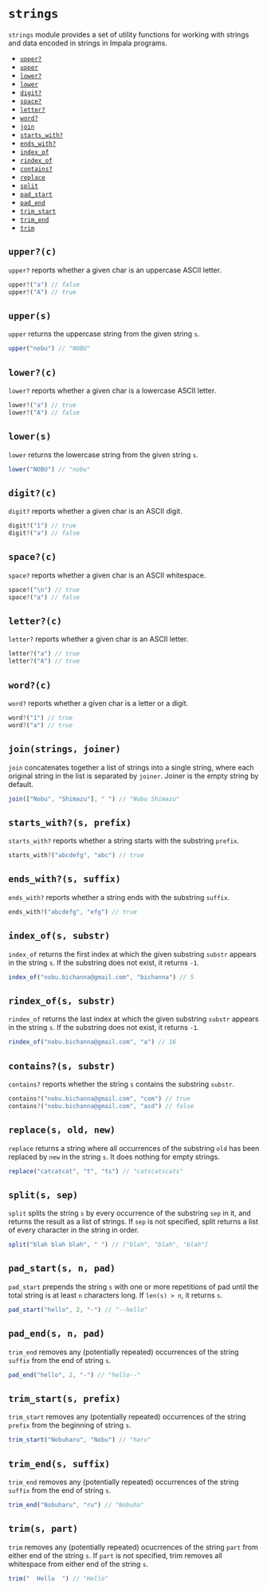 # `strings`
`strings` module provides a set of utility functions for working with strings and data encoded in strings in Impala programs.

 - [`upper?`](#upperc)
 - [`upper`](#uppers)
 - [`lower?`](#lowerc)
 - [`lower`](#lowers)
 - [`digit?`](#digitc)
 - [`space?`](#spacec)
 - [`letter?`](#letterc)
 - [`word?`](#wordc)
 - [`join`](#joinstrings-joiner)
 - [`starts_with?`](#starts_withs-prefix)
 - [`ends_with?`](#ends_withs_suffix)
 - [`index_of`](#index_ofs-substr)
 - [`rindex_of`](#rindex_ofs-substr)
 - [`contains?`](#containss-substr)
 - [`replace`](#replaces-old-new)
 - [`split`](#splits-sep)
 - [`pad_start`](#pad_starts-n-pad)
 - [`pad_end`](#pad_ends-n-pad)
 - [`trim_start`](#trim_starts-prefix)
 - [`trim_end`](#trim_ends-suffix)
 - [`trim`](#trims-part)

## `upper?(c)`
`upper?` reports whether a given char is an uppercase ASCII letter.
```js
upper?("a") // false
upper?("A") // true
```

## `upper(s)`
`upper` returns the uppercase string from the given string `s`.
```js
upper("nobu") // "NOBU"
```

## `lower?(c)`
`lower?` reports whether a given char is a lowercase ASCII letter.
```js
lower?("a") // true
lower?("A") // false
```

## `lower(s)`
`lower` returns the lowercase string from the given string `s`.
```js
lower("NOBU") // "nobu"
```

## `digit?(c)`
`digit?` reports whether a given char is an ASCII digit.
```js
digit?("1") // true
digit?("a") // false
```

## `space?(c)`
`space?` reports whether a given char is an ASCII whitespace.
```js
space?("\n") // true
space?("a") // false
```

## `letter?(c)`
`letter?` reports whether a given char is an ASCII letter.
```js
letter?("a") // true
letter?("A") // true
```

## `word?(c)`
`word?` reports whether a given char is a letter or a digit.
```js
word?("1") // true
word?("a") // true
```

## `join(strings, joiner)`
`join` concatenates together a list of strings into a single string, where each original string in the list is separated by `joiner`.
Joiner is the empty string by default.
```js
join(["Nobu", "Shimazu"], " ") // "Nobu Shimazu"
```

## `starts_with?(s, prefix)`
`starts_with?` reports whether a string starts with the substring `prefix`.
```js
starts_with?("abcdefg", "abc") // true
```

## `ends_with?(s, suffix)`
`ends_with?` reports whether a string ends with the substring `suffix`.
```js
ends_with?("abcdefg", "efg") // true
```

## `index_of(s, substr)`
`index_of` returns the first index at which the given substring `substr` appears in the string `s`. If the substring does not exist, it returns `-1`.
```js
index_of("nobu.bichanna@gmail.com", "bichanna") // 5
```

## `rindex_of(s, substr)`
`rindex_of` returns the last index at which the given substring `substr` appears in the string `s`. If the substring does not exist, it returns `-1`.
```js
rindex_of("nobu.bichanna@gmail.com", "a") // 16 
```

## `contains?(s, substr)`
`contains?` reports whether the string `s` contains the substring `substr`.
```js
contains?("nobu.bichanna@gmail.com", "com") // true
contains?("nobu.bichanna@gmail.com", "asd") // false
```

## `replace(s, old, new)`
`replace` returns a string where all occurrences of the substring `old` has been replaced by `new` in the string `s`. It does nothing for empty strings.
```js
replace("catcatcat", "t", "ts") // "catscatscats"
```

## `split(s, sep)`
`split` splits the string `s` by every occurrence of the substring `sep` in it, and returns the result as a list of strings.
If `sep` is not specified, split returns a list of every character in the string in order.
```js
split("blah blah blah", " ") // ["blah", "blah", "blah"]
```

## `pad_start(s, n, pad)`
`pad_start` prepends the string `s` with one or more repetitions of pad until the total string is at least `n` characters long. If `len(s) > n`, it returns `s`.
```js
pad_start("hello", 2, "-") // "--hello"
```

## `pad_end(s, n, pad)`
`trim_end` removes any (potentially repeated) occurrences of the string `suffix` from the end of string `s`.
```js
pad_end("hello", 2, "-") // "hello--"
```

## `trim_start(s, prefix)`
`trim_start` removes any (potentially repeated) occurrences of the string `prefix` from the beginning of string `s`.
```js
trim_start("Nobuharu", "Nobu") // "haru"
```
## `trim_end(s, suffix)`
`trim_end` removes any (potentially repeated) occurrences of the string `suffix` from the end of string `s`.
```js
trim_end("Nobuharu", "ru") // "Nobuha"
```

## `trim(s, part)`
`trim` removes any (potentially repeated) ocucrrences of the string `part` from either end of the string `s`.
If `part` is not specified, trim removes all whitespace from either end of the string `s`.
```js
trim("  Hello  ") // "Hello"
```
